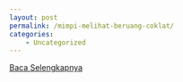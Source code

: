 ```yaml
---
layout: post
permalink: /mimpi-melihat-beruang-coklat/
categories:
    - Uncategorized
---
```


[Baca Selengkapnya](/07)